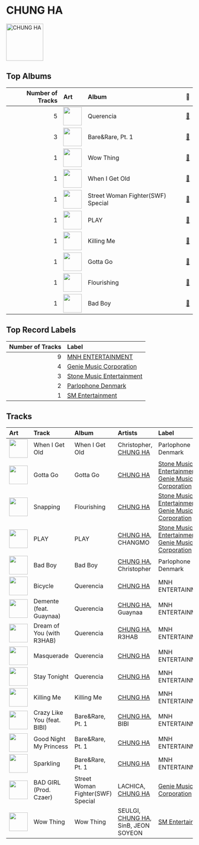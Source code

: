 
# CHUNG HA


<img src="https://i.scdn.co/image/ab6761610000e5eb93c6f21062da1ef012275ff6" alt="CHUNG HA" width="100" />

## Top Albums

|   Number of Tracks | Art                                                                                              | Album                             | 🔗                                                          |
|-------------------:|:-------------------------------------------------------------------------------------------------|:----------------------------------|:-----------------------------------------------------------|
|                  5 | <img src="https://i.scdn.co/image/ab67616d0000b27328e5351049de8f6ee39111f5" alt="" width="50" /> | Querencia                         | [🔗](https://open.spotify.com/album/1p2OBhqq0d1N8awjHV9xA3) |
|                  3 | <img src="https://i.scdn.co/image/ab67616d0000b27329322a53482da3542ae9d033" alt="" width="50" /> | Bare&Rare, Pt. 1                  | [🔗](https://open.spotify.com/album/0fgLDYoqdQw5bhzPFWvclR) |
|                  1 | <img src="https://i.scdn.co/image/ab67616d0000b27388cdde41f2552db78b94e957" alt="" width="50" /> | Wow Thing                         | [🔗](https://open.spotify.com/album/3xEPyp7h78uULpDPuKvokH) |
|                  1 | <img src="https://i.scdn.co/image/ab67616d0000b2730258c2353d456519e467584b" alt="" width="50" /> | When I Get Old                    | [🔗](https://open.spotify.com/album/3mJMHqT2w0HwjQkneNVE14) |
|                  1 | <img src="https://i.scdn.co/image/ab67616d0000b2739d662735fc7d080888bc40b4" alt="" width="50" /> | Street Woman Fighter(SWF) Special | [🔗](https://open.spotify.com/album/3iW6rZmhiSLNveTOrX26z6) |
|                  1 | <img src="https://i.scdn.co/image/ab67616d0000b273f662dabc03dbb3a127255b32" alt="" width="50" /> | PLAY                              | [🔗](https://open.spotify.com/album/7tzaUrzvzQGfqvzsYzSODr) |
|                  1 | <img src="https://i.scdn.co/image/ab67616d0000b273df3abb2b0071d1b11200db47" alt="" width="50" /> | Killing Me                        | [🔗](https://open.spotify.com/album/21jf5kUkK5nHYTuZ5GRZVW) |
|                  1 | <img src="https://i.scdn.co/image/ab67616d0000b2733de8d21c10a5beed844bba5b" alt="" width="50" /> | Gotta Go                          | [🔗](https://open.spotify.com/album/7BYCvUqCaeIo2jgOl9iAGr) |
|                  1 | <img src="https://i.scdn.co/image/ab67616d0000b273cd17c315097d81ea0882430c" alt="" width="50" /> | Flourishing                       | [🔗](https://open.spotify.com/album/1lNM7RF1SVUs66OtLj4MQh) |
|                  1 | <img src="https://i.scdn.co/image/ab67616d0000b27390ee0d4d3906192283bae657" alt="" width="50" /> | Bad Boy                           | [🔗](https://open.spotify.com/album/4IRuxkSbw7iZZmnr6Rly2Q) |

## Top Record Labels

|   Number of Tracks | Label                                                               |
|-------------------:|:--------------------------------------------------------------------|
|                  9 | [MNH ENTERTAINMENT](../labels/mnh_entertainment.md)                 |
|                  4 | [Genie Music Corporation](../labels/genie_music_corporation.md)     |
|                  3 | [Stone Music Entertainment](../labels/stone_music_entertainment.md) |
|                  2 | [Parlophone Denmark](../labels/parlophone_denmark.md)               |
|                  1 | [SM Entertainment](../labels/sm_entertainment.md)                   |

## Tracks

| Art                                                                                              | Track                       | Album                             | Artists                                            | Label                                                                                                                                | 💚   | 🔗                                                          |
|:-------------------------------------------------------------------------------------------------|:----------------------------|:----------------------------------|:---------------------------------------------------|:-------------------------------------------------------------------------------------------------------------------------------------|:----|:-----------------------------------------------------------|
| <img src="https://i.scdn.co/image/ab67616d0000b2730258c2353d456519e467584b" alt="" width="50" /> | When I Get Old              | When I Get Old                    | Christopher, [CHUNG HA](chung_ha.md)               | Parlophone Denmark                                                                                                                   | 💚   | [🔗](https://open.spotify.com/track/5f2CcxzZoW7hNs1O8NhG6y) |
| <img src="https://i.scdn.co/image/ab67616d0000b2733de8d21c10a5beed844bba5b" alt="" width="50" /> | Gotta Go                    | Gotta Go                          | [CHUNG HA](chung_ha.md)                            | [Stone Music Entertainment](../labels/stone_music_entertainment.md), [Genie Music Corporation](../labels/genie_music_corporation.md) | 💚   | [🔗](https://open.spotify.com/track/0xq4ZTcmwBfkPGo4RRKmMe) |
| <img src="https://i.scdn.co/image/ab67616d0000b273cd17c315097d81ea0882430c" alt="" width="50" /> | Snapping                    | Flourishing                       | [CHUNG HA](chung_ha.md)                            | [Stone Music Entertainment](../labels/stone_music_entertainment.md), [Genie Music Corporation](../labels/genie_music_corporation.md) | 💚   | [🔗](https://open.spotify.com/track/7JCi89HGiURxFpr6NITY7q) |
| <img src="https://i.scdn.co/image/ab67616d0000b273f662dabc03dbb3a127255b32" alt="" width="50" /> | PLAY                        | PLAY                              | [CHUNG HA](chung_ha.md), CHANGMO                   | [Stone Music Entertainment](../labels/stone_music_entertainment.md), [Genie Music Corporation](../labels/genie_music_corporation.md) | 💚   | [🔗](https://open.spotify.com/track/1SdLedoEjrMRu5AnvK2EYk) |
| <img src="https://i.scdn.co/image/ab67616d0000b27390ee0d4d3906192283bae657" alt="" width="50" /> | Bad Boy                     | Bad Boy                           | [CHUNG HA](chung_ha.md), Christopher               | Parlophone Denmark                                                                                                                   |     | [🔗](https://open.spotify.com/track/1WCOna34eEMPgjfOOZkGQc) |
| <img src="https://i.scdn.co/image/ab67616d0000b27328e5351049de8f6ee39111f5" alt="" width="50" /> | Bicycle                     | Querencia                         | [CHUNG HA](chung_ha.md)                            | MNH ENTERTAINMENT                                                                                                                    | 💚   | [🔗](https://open.spotify.com/track/7wDVvxMUdW5MtJUqFtuXUz) |
| <img src="https://i.scdn.co/image/ab67616d0000b27328e5351049de8f6ee39111f5" alt="" width="50" /> | Demente (feat. Guaynaa)     | Querencia                         | [CHUNG HA](chung_ha.md), Guaynaa                   | MNH ENTERTAINMENT                                                                                                                    | 💚   | [🔗](https://open.spotify.com/track/0NhHFXC06r5kK1rTUuOjxM) |
| <img src="https://i.scdn.co/image/ab67616d0000b27328e5351049de8f6ee39111f5" alt="" width="50" /> | Dream of You (with R3HAB)   | Querencia                         | [CHUNG HA](chung_ha.md), R3HAB                     | MNH ENTERTAINMENT                                                                                                                    | 💚   | [🔗](https://open.spotify.com/track/1d8Arh7PushRWWJRs41rSa) |
| <img src="https://i.scdn.co/image/ab67616d0000b27328e5351049de8f6ee39111f5" alt="" width="50" /> | Masquerade                  | Querencia                         | [CHUNG HA](chung_ha.md)                            | MNH ENTERTAINMENT                                                                                                                    | 💚   | [🔗](https://open.spotify.com/track/0AABiBAIYQCMpLI0ODbDDL) |
| <img src="https://i.scdn.co/image/ab67616d0000b27328e5351049de8f6ee39111f5" alt="" width="50" /> | Stay Tonight                | Querencia                         | [CHUNG HA](chung_ha.md)                            | MNH ENTERTAINMENT                                                                                                                    | 💚   | [🔗](https://open.spotify.com/track/7Cn6R7YB4EjQkfci9DdceG) |
| <img src="https://i.scdn.co/image/ab67616d0000b273df3abb2b0071d1b11200db47" alt="" width="50" /> | Killing Me                  | Killing Me                        | [CHUNG HA](chung_ha.md)                            | MNH ENTERTAINMENT                                                                                                                    | 💚   | [🔗](https://open.spotify.com/track/3QD0Y1tTngihByjdWC99lG) |
| <img src="https://i.scdn.co/image/ab67616d0000b27329322a53482da3542ae9d033" alt="" width="50" /> | Crazy Like You (feat. BIBI) | Bare&Rare, Pt. 1                  | [CHUNG HA](chung_ha.md), BIBI                      | MNH ENTERTAINMENT                                                                                                                    | 💚   | [🔗](https://open.spotify.com/track/0oUK4m2wNIBPfejlcB1N9k) |
| <img src="https://i.scdn.co/image/ab67616d0000b27329322a53482da3542ae9d033" alt="" width="50" /> | Good Night My Princess      | Bare&Rare, Pt. 1                  | [CHUNG HA](chung_ha.md)                            | MNH ENTERTAINMENT                                                                                                                    |     | [🔗](https://open.spotify.com/track/12QoF5mIoZ1ZrVZFoc2Nwl) |
| <img src="https://i.scdn.co/image/ab67616d0000b27329322a53482da3542ae9d033" alt="" width="50" /> | Sparkling                   | Bare&Rare, Pt. 1                  | [CHUNG HA](chung_ha.md)                            | MNH ENTERTAINMENT                                                                                                                    | 💚   | [🔗](https://open.spotify.com/track/6TzU11huC8Hz4FVEsvCeE7) |
| <img src="https://i.scdn.co/image/ab67616d0000b2739d662735fc7d080888bc40b4" alt="" width="50" /> | BAD GIRL (Prod. Czaer)      | Street Woman Fighter(SWF) Special | LACHICA, [CHUNG HA](chung_ha.md)                   | [Genie Music Corporation](../labels/genie_music_corporation.md)                                                                      |     | [🔗](https://open.spotify.com/track/4yCQYX8eKL1XYJmGglSV1A) |
| <img src="https://i.scdn.co/image/ab67616d0000b27388cdde41f2552db78b94e957" alt="" width="50" /> | Wow Thing                   | Wow Thing                         | SEULGI, [CHUNG HA](chung_ha.md), SinB, JEON SOYEON | [SM Entertainment](../labels/sm_entertainment.md)                                                                                    | 💚   | [🔗](https://open.spotify.com/track/5MwfxCtqMFGYp9Nc1BkTrS) |